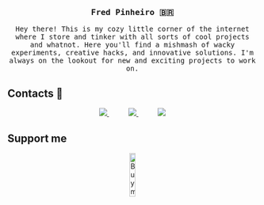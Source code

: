 <head>
<link rel="stylesheet" href="https://cdn.jsdelivr.net/gh/devicons/devicon@v2.15.1/devicon.min.css">
</head>


<div align='center'>

<h3><samp><strong>Fred Pinheiro</strong> 🇧🇷 </samp></h3>

<p> <samp>Hey there! This is my cozy little corner of the internet where I store and tinker with all sorts of cool projects and whatnot. Here you'll find a mishmash of wacky experiments, creative hacks, and innovative solutions. I'm always on the lookout for new and exciting projects to work on. </samp></p>
</div>

## Contacts :iphone:

<p align="center">
    <a href="https://github.com/feuvpi">
        <img  src="https://img.shields.io/badge/github-%23100000.svg?&style=for-the-badge&logo=github&logoColor=white&link=mailto:https://github.com/teteusAraujo">
    </a>
    &nbsp;&nbsp;&nbsp;&nbsp;&nbsp;&nbsp;&nbsp;&nbsp;&nbsp;
    <a href="mailto:frdvp1@gmail.com">
        <img src="https://img.shields.io/badge/gmail-D14836?&style=for-the-badge&logo=gmail&logoColor=white&link=mailto:mateusaraujo996@gmail.com">
    </a>
    &nbsp;&nbsp;&nbsp;&nbsp;&nbsp;&nbsp;&nbsp;&nbsp;&nbsp;
    <a href="https://www.linkedin.com/in/feuvp">
        <img src="https://img.shields.io/badge/linkedin-%230077B5.svg?&style=for-the-badge&logo=linkedin&logoColor=white&link=mailto:https://www.linkedin.com/in/mateusaraujobarros/">
    </a>
</p>

## Support me
<!-- Your support, if you have it 
I created these images, feel free to use them.
-->
<p align="center">
  <a href="https://www.buymeacoffee.com/fredvpgi" target="_blank">
      <img width="15%" alt="Buy me a coffee" src="https://raw.githubusercontent.com/onimur/.github/master/.resources/support-buy-coffee.png"/>
  </a>
</p>

